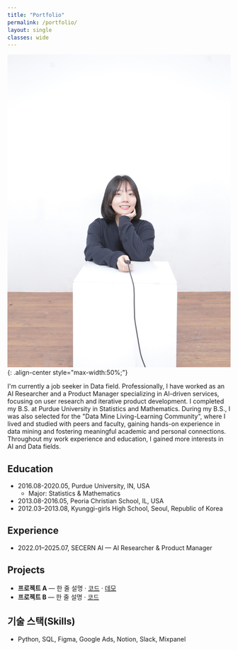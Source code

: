 ```yaml
---
title: "Portfolio"
permalink: /portfolio/
layout: single
classes: wide
---
```


![](/assets/images/dahee-1.jpg){: .align-center style="max-width:50%;"}

I'm currently a job seeker in Data field. 
Professionally, I have worked as an AI Researcher and a Product Manager specializing in AI-driven services, focusing on user research and iterative product development.
I completed my B.S. at Purdue University in Statistics and Mathematics. During my B.S., I was also selected for the "Data Mine Living-Learning Community", where I lived and studied with peers and faculty, gaining hands-on experience in data mining and fostering meaningful academic and personal connections.
Throughout my work experience and education, I gained more interests in AI and Data fields.

## Education
- 2016.08-2020.05, Purdue University, IN, USA
  - Major: Statistics & Mathematics
- 2013.08-2016.05, Peoria Christian School, IL, USA
- 2012.03–2013.08, Kyunggi-girls High School, Seoul, Republic of Korea

## Experience
- 2022.01–2025.07, SECERN AI — AI Researcher & Product Manager

## Projects
- **프로젝트 A** — 한 줄 설명 · [코드](#) · [데모](#)
- **프로젝트 B** — 한 줄 설명 · [코드](#)

## 기술 스택(Skills)
- Python, SQL, Figma, Google Ads, Notion, Slack, Mixpanel
